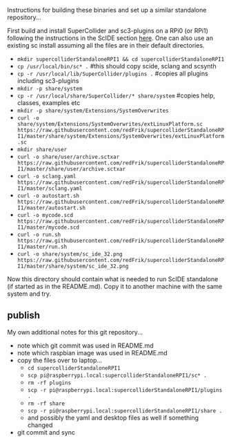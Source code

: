 Instructions for building these binaries and set up a similar standalone repository...

First build and install SuperCollider and sc3-plugins on a RPi0 (or RPi1) following the instructions in the ScIDE section [here](http://supercollider.github.io/development/building-raspberrypi.html). One can also use an existing sc install assuming all the files are in their default directories.

* `mkdir supercolliderStandaloneRPI1 && cd supercolliderStandaloneRPI1`
* `cp /usr/local/bin/sc* .` #this should copy scide, sclang and scsynth
* `cp -r /usr/local/lib/SuperCollider/plugins .` #copies all plugins including sc3-plugins
* `mkdir -p share/system`
* `cp -r /usr/local/share/SuperCollider/* share/system` #copies help, classes, examples etc
* `mkdir -p share/system/Extensions/SystemOverwrites`
* `curl -o share/system/Extensions/SystemOverwrites/extLinuxPlatform.sc https://raw.githubusercontent.com/redFrik/supercolliderStandaloneRPI1/master/share/system/Extensions/SystemOverwrites/extLinuxPlatform.sc`
* `mkdir share/user`
* `curl -o share/user/archive.sctxar https://raw.githubusercontent.com/redFrik/supercolliderStandaloneRPI1/master/share/user/archive.sctxar`
* `curl -o sclang.yaml https://raw.githubusercontent.com/redFrik/supercolliderStandaloneRPI1/master/sclang.yaml`
* `curl -o autostart.sh https://raw.githubusercontent.com/redFrik/supercolliderStandaloneRPI1/master/autostart.sh`
* `curl -o mycode.scd https://raw.githubusercontent.com/redFrik/supercolliderStandaloneRPI1/master/mycode.scd`
* `curl -o run.sh https://raw.githubusercontent.com/redFrik/supercolliderStandaloneRPI1/master/run.sh`
* `curl -o share/system/sc_ide_32.png https://raw.githubusercontent.com/redFrik/supercolliderStandaloneRPI1/master/share/system/sc_ide_32.png`

Now this directory should contain what is needed to run ScIDE standalone (if started as in the README.md). Copy it to another machine with the same system and try.

publish
--
My own additional notes for this git repository...

* note which git commit was used in README.md
* note which raspbian image was used in README.md
* copy the files over to laptop...
  * `cd supercolliderStandaloneRPI1`
  * `scp pi@raspberrypi.local:supercolliderStandaloneRPI1/sc* .`
  * `rm -rf plugins`
  * `scp -r pi@raspberrypi.local:supercolliderStandaloneRPI1/plugins .`
  * `rm -rf share`
  * `scp -r pi@raspberrypi.local:supercolliderStandaloneRPI1/share .`
  * and possibly the yaml and desktop files as well if something changed
* git commit and sync
